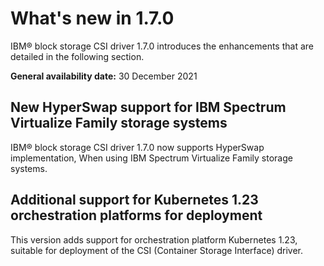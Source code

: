 # What's new in 1.7.0

IBM® block storage CSI driver 1.7.0 introduces the enhancements that are detailed in the following section.

**General availability date:** 30 December 2021

## New HyperSwap support for IBM Spectrum Virtualize Family storage systems

IBM® block storage CSI driver 1.7.0 now supports HyperSwap implementation, When using IBM Spectrum Virtualize Family storage systems.

## Additional support for Kubernetes 1.23 orchestration platforms for deployment

This version adds support for orchestration platform Kubernetes 1.23, suitable for deployment of the CSI (Container Storage Interface) driver.



